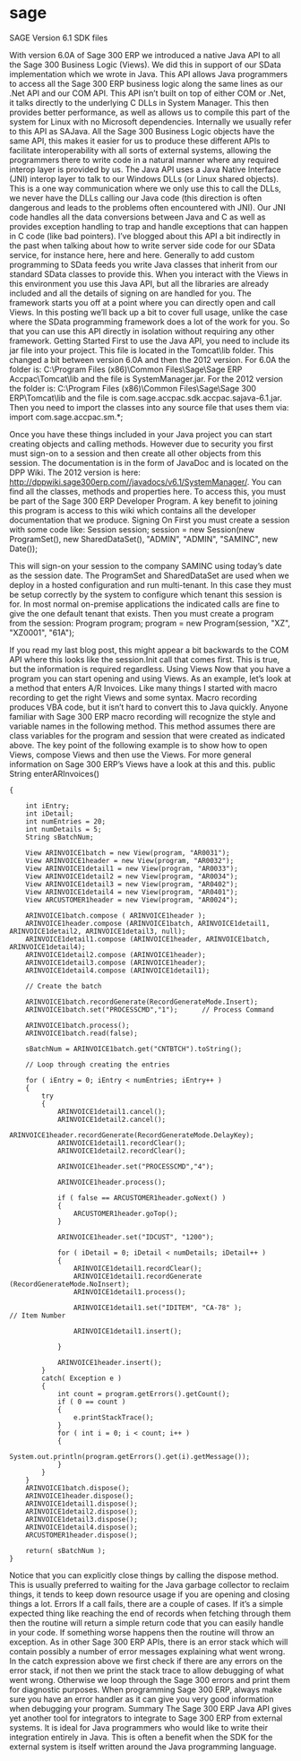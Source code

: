 # sage
SAGE Version 6.1 SDK files

With version 6.0A of Sage 300 ERP we introduced a native Java API to all the Sage 300 Business Logic (Views). We did this in support of our SData implementation which we wrote in Java. This API allows Java programmers to access all the Sage 300 ERP business logic along the same lines as our .Net API and our COM API. This API isn’t built on top of either COM or .Net, it talks directly to the underlying C DLLs in System Manager. This then provides better performance, as well as allows us to compile this part of the system for Linux with no Microsoft dependencies. Internally we usually refer to this API as SAJava.
All the Sage 300 Business Logic objects have the same API, this makes it easier for us to produce these different APIs to facilitate interoperability with all sorts of external systems, allowing the programmers there to write code in a natural manner where any required interop layer is provided by us. The Java API uses a Java Native Interface (JNI) interop layer to talk to our Windows DLLs (or Linux shared objects). This is a one way communication where we only use this to call the DLLs, we never have the DLLs calling our Java code (this direction is often dangerous and leads to the problems often encountered with JNI). Our JNI code handles all the data conversions between Java and C as well as provides exception handling to trap and handle exceptions that can happen in C code (like bad pointers).
I’ve blogged about this API a bit indirectly in the past when talking about how to write server side code for our SData service, for instance here, here and here. Generally to add custom programming to SData feeds you write Java classes that inherit from our standard SData classes to provide this. When you interact with the Views in this environment you use this Java API, but all the libraries are already included and all the details of signing on are handled for you. The framework starts you off at a point where you can directly open and call Views. In this posting we’ll back up a bit to cover full usage, unlike the case where the SData programming framework does a lot of the work for you. So that you can use this API directly in isolation without requiring any other framework.
Getting Started
First to use the Java API, you need to include its jar file into your project. This file is located in the Tomcat\lib folder. This changed a bit between version 6.0A and then the 2012 version. For 6.0A the folder is: C:\Program Files (x86)\Common Files\Sage\Sage ERP Accpac\Tomcat\lib and the file is SystemManager.jar. For the 2012 version the folder is: C:\Program Files (x86)\Common Files\Sage\Sage 300 ERP\Tomcat\lib and the file is com.sage.accpac.sdk.accpac.sajava-6.1.jar. Then you need to import the classes into any source file that uses them via:
import com.sage.accpac.sm.*;

Once you have these things included in your Java project you can start creating objects and calling methods. However due to security you first must sign-on to a session and then create all other objects from this session.
The documentation is in the form of JavaDoc and is located on the DPP Wiki. The 2012 version is here: http://dppwiki.sage300erp.com//javadocs/v6.1/SystemManager/. You can find all the classes, methods and properties here. To access this, you must be part of the Sage 300 ERP Developer Program. A key benefit to joining this program is access to this wiki which contains all the developer documentation that we produce.
Signing On
First you must create a session with some code like:
Session session;
session = new Session(new ProgramSet(), new SharedDataSet(), "ADMIN",
     "ADMIN", "SAMINC", new Date());

This will sign-on your session to the company SAMINC using today’s date as the session date. The ProgramSet and SharedDataSet are used when we deploy in a hosted configuration and run multi-tenant. In this case they must be setup correctly by the system to configure which tenant this session is for. In most normal on-premise applications the indicated calls are fine to give the one default tenant that exists.
Then you must create a program from the session:
Program program;
program = new Program(session, "XZ", "XZ0001", "61A");

If you read my last blog post, this might appear a bit backwards to the COM API where this looks like the session.Init call that comes first. This is true, but the information is required regardless.
Using Views
Now that you have a program you can start opening and using Views. As an example, let’s look at a method that enters A/R Invoices. Like many things I started with macro recording to get the right Views and some syntax. Macro recording produces VBA code, but it isn’t hard to convert this to Java quickly. Anyone familiar with Sage 300 ERP macro recording will recognize the style and variable names in the following method. This method assumes there are class variables for the program and session that were created as indicated above. The key point of the following example is to show how to open Views, compose Views and then use the Views. For more general information on Sage 300 ERP’s Views have a look at this and this.
    public String enterARInvoices()

    {

        int iEntry;
        int iDetail;
        int numEntries = 20;
        int numDetails = 5;
        String sBatchNum;

        View ARINVOICE1batch = new View(program, "AR0031");
        View ARINVOICE1header = new View(program, "AR0032");
        View ARINVOICE1detail1 = new View(program, "AR0033");
        View ARINVOICE1detail2 = new View(program, "AR0034");
        View ARINVOICE1detail3 = new View(program, "AR0402");
        View ARINVOICE1detail4 = new View(program, "AR0401");
        View ARCUSTOMER1header = new View(program, "AR0024");

        ARINVOICE1batch.compose ( ARINVOICE1header );
        ARINVOICE1header.compose (ARINVOICE1batch, ARINVOICE1detail1, ARINVOICE1detail2, ARINVOICE1detail3, null);
        ARINVOICE1detail1.compose (ARINVOICE1header, ARINVOICE1batch, ARINVOICE1detail4);
        ARINVOICE1detail2.compose (ARINVOICE1header);
        ARINVOICE1detail3.compose (ARINVOICE1header);
        ARINVOICE1detail4.compose (ARINVOICE1detail1);

        // Create the batch

        ARINVOICE1batch.recordGenerate(RecordGenerateMode.Insert);
        ARINVOICE1batch.set("PROCESSCMD","1");      // Process Command

        ARINVOICE1batch.process();
        ARINVOICE1batch.read(false);

        sBatchNum = ARINVOICE1batch.get("CNTBTCH").toString();

        // Loop through creating the entries

        for ( iEntry = 0; iEntry < numEntries; iEntry++ )
        {
            try
            {
                ARINVOICE1detail1.cancel();
                ARINVOICE1detail2.cancel();
                ARINVOICE1header.recordGenerate(RecordGenerateMode.DelayKey);
                ARINVOICE1detail1.recordClear();
                ARINVOICE1detail2.recordClear();

                ARINVOICE1header.set("PROCESSCMD","4");

                ARINVOICE1header.process();

                if ( false == ARCUSTOMER1header.goNext() )
                {
                    ARCUSTOMER1header.goTop();
                }

                ARINVOICE1header.set("IDCUST", "1200");

                for ( iDetail = 0; iDetail < numDetails; iDetail++ )
                {
                    ARINVOICE1detail1.recordClear();
                    ARINVOICE1detail1.recordGenerate (RecordGenerateMode.NoInsert);
                    ARINVOICE1detail1.process();

                    ARINVOICE1detail1.set("IDITEM", "CA-78" );                     // Item Number

                    ARINVOICE1detail1.insert();

                }

                ARINVOICE1header.insert();
            }
            catch( Exception e )
            {
                int count = program.getErrors().getCount();
                if ( 0 == count )
                {
                    e.printStackTrace();                   
                }
                for ( int i = 0; i < count; i++ )
                {
                    System.out.println(program.getErrors().get(i).getMessage());
                }
            }
        }
        ARINVOICE1batch.dispose();
        ARINVOICE1header.dispose();
        ARINVOICE1detail1.dispose();
        ARINVOICE1detail2.dispose();
        ARINVOICE1detail3.dispose();
        ARINVOICE1detail4.dispose();
        ARCUSTOMER1header.dispose();

        return( sBatchNum );
    }
Notice that you can explicitly close things by calling the dispose method. This is usually preferred to waiting for the Java garbage collector to reclaim things, it tends to keep down resource usage if you are opening and closing things a lot.
Errors
If a call fails, there are a couple of cases. If it’s a simple expected thing like reaching the end of records when fetching through them then the routine will return a simple return code that you can easily handle in your code. If something worse happens then the routine will throw an exception. As in other Sage 300 ERP APIs, there is an error stack which will contain possibly a number of error messages explaining what went wrong. In the catch expression above we first check if there are any errors on the error stack, if not then we print the stack trace to allow debugging of what went wrong. Otherwise we loop through the Sage 300 errors and print them for diagnostic purposes. When programming Sage 300 ERP, always make sure you have an error handler as it can give you very good information when debugging your program.
Summary
The Sage 300 ERP Java API gives yet another tool for integrators to integrate to Sage 300 ERP from external systems. It is ideal for Java programmers who would like to write their integration entirely in Java. This is often a benefit when the SDK for the external system is itself written around the Java programming language.
